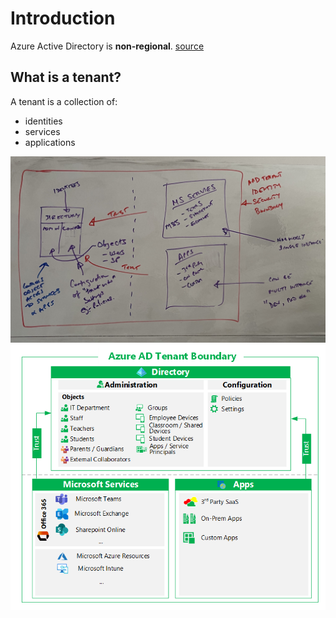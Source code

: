 # Introduction

Azure Active Directory is **non-regional**.  [source](https://azure.microsoft.com/en-gb/global-infrastructure/services/?products=active-directory)

## What is a tenant?

A tenant is a collection of:

- identities
- services
- applications

![aad](.images/aad-tenant.jpg)
![aad](.images/intro-to-azure-ad-1.png)
